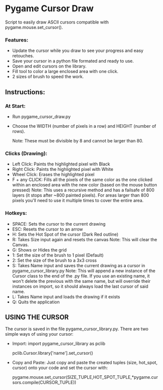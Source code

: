 # Pygame Cursor Draw

Script to easily draw ASCII cursors compatible with pygame.mouse.set_cursor().

### Features:

- Update the cursor while you draw to see your progress and easy retouches.
- Save your cursor in a python file formated and ready to use.
- Open and edit cursors on the library.
- Fill tool to color a large enclosed area with one click.
- 2 sizes of brush to speed the work.

## Instructions:

### At Start:

- Run pygame_cursor_draw.py
- Choose the WIDTH (number of pixels in a row) and HEIGHT (number of rows).
    
    Note: These must be divisible by 8 and cannot be larger than 80.

### Clicks (Drawing):
- Left Click: Paints the highlighted pixel with Black
- Right Click: Paints the highlighted pixel with White
- Wheel Click: Erases the highlighted pixel
- F + any CLICK: Fills all the pixels of the same color as the one clicked within an enclosed area with the new color (based on the mouse button pressed)
    Note: This uses a recursive method and has a failsafe of 800 layers (it stops after ~800 painted pixels). For areas larger than 800 pixels you'll need to use it multiple times to cover the entire area.

### Hotkeys:
- SPACE: Sets the cursor to the current drawing
- ESC: Resets the cursor to an arrow
- H: Sets the Hot Spot of the cursor (Dark Red outline)
- R: Takes Size input again and resets the canvas
    Note: This will clear the Canvas.
- G: Shows or Hides the grid
- 1: Set the size of the brush to 1 pixel (Default)
- 2: Set the size of the brush to a 3x3 cross
- S: Takes Name input and saves the current drawing as a cursor in pygame_cursor_library.py
    Note: This will append a new instance of the Cursor class to the end of the .py file. If you use an existing name, it won't delete the previous with the same name, but will override their instances on import, so it should always load the last cursor of said name.
- L: Takes Name input and loads the drawing if it exists
- Q: Quits the application

## USING THE CURSOR

The cursor is saved in the file pygame_cursor_library.py. There are two simple ways of using your cursor:

- Import:
    import pygame_cursor_library as pclib
    
    pclib.Cursor.library['name'].set_cursor()

- Copy and Paste: 
    Just copy and paste the created tuples (size, hot_spot, cursor) onto your code and set the cursor with:
    
    pygame.mouse.set_cursor(SIZE_TUPLE,HOT_SPOT_TUPLE,*pygame.cursors.compile(CURSOR_TUPLE))
